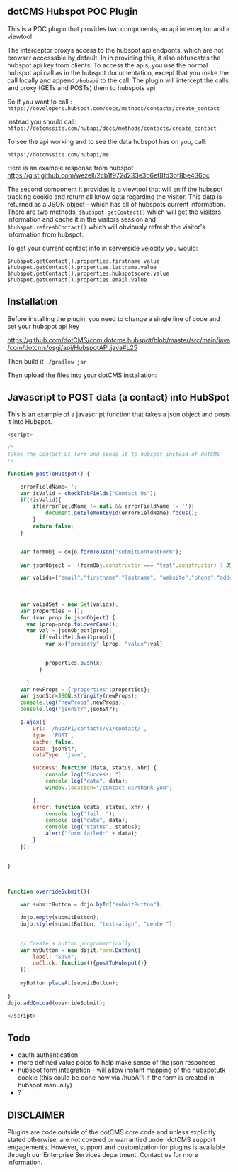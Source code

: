 
## dotCMS Hubspot POC Plugin

This is a POC plugin that provides two components, an api interceptor and a viewtool.

The interceptor proxys access to the hubspot api endponts, which are not browser accessable by default.  In in providing this, it also obfuscates the hubspot api key from clients.  To access the apis, you use the normal hubspot api call as in the hubspot documentation, except that you make the call locally and append `/hubapi` to the call.  The plugin will intercept the calls and proxy (GETs and POSTs) them to hubspots api 

So if you want to call : `https://developers.hubspot.com/docs/methods/contacts/create_contact`

instead you should call: `https://dotcmssite.com/hubapi/docs/methods/contacts/create_contact`

To see the api working and to see the data hubspot has on you, call:

`https://dotcmssite.com/hubapi/me`

Here is an example response from hubspot
https://gist.github.com/wezell/2cb1f972d233e3b6ef8fd3bf8be436bc

The second component it provides is a viewtool that will sniff the hubspot tracking cookie and return all know data regarding the visitor.  This data is returned as a JSON object - which has all of hubspots current information.  
There are two methods, `$hubspot.getContact()` which will get the visitors information and cache it in the visitors session and `$hubspot.refreshContact()` which will obviously refresh the visitor's information from hubspot.


To get your current contact info in serverside velocity you would:

```
$hubspot.getContact().properties.firstname.value
$hubspot.getContact().properties.lastname.value
$hubspot.getContact().properties.hubspotscore.value
$hubspot.getContact().properties.email.value
```

## Installation

Before installing the plugin, you need to change a single line of code and set your hubspot api key

https://github.com/dotCMS/com.dotcms.hubspot/blob/master/src/main/java/com/dotcms/osgi/api/HubspotAPI.java#L25

Then build it
`./gradlew jar`

Then upload the files into your dotCMS installation:


## Javascript to POST data (a contact) into HubSpot

This is an example of a javascript function that takes a json object and posts it into Hubspot.


```js
<script>

/*
Takes the Contact Us form and sends it to hubspot instead of dotCMS
*/

function postToHubspot() {

	errorFieldName='';
	var isValid = checkTabFields("Contact Us"); 
	if(!isValid){	
		if(errorFieldName != null && errorFieldName != ''){
			document.getElementById(errorFieldName).focus();	
		}
		return false;	
	}


	var formObj = dojo.formToJson("submitContentForm");
	
	var jsonObject =  (formObj.constructor === "test".constructor) ? JSON.parse(formObj) : formObj;

	var valids=["email","firstname","lastname", "website","phone","address","city","state","zip"]
	
	
	
	var validSet = new Set(valids);
	var properties = [];
	for (var prop in jsonObject) {
	  var lprop=prop.toLowerCase();
	  var val = jsonObject[prop];
		  if(validSet.has(lprop)){
			var x={"property":lprop, "value":val}


			properties.push(x)
		  }
	  
	  }
	var newProps = {"properties":properties};
	var jsonStr=JSON.stringify(newProps);
	console.log("newProps",newProps);
	console.log("jsonStr",jsonStr);

	$.ajax({
		url: '/hubAPI/contacts/v1/contact/',
		type: 'POST',
		cache: false,
		data: jsonStr,
		dataType: 'json',

		success: function (data, status, xhr) {
			console.log("Success: ");
			console.log("data", data);
			window.location="/contact-us/thank-you";

		},
		error: function (data, status, xhr) {
			console.log("fail: ");
			console.log("data", data);
			console.log("status", status);
			alert("form failed:" + data);
		}
	});
	
	
}



function overrideSubmit(){

	var submitButton = dojo.byId("submitButton");

	dojo.empty(submitButton);
	dojo.style(submitButton, "text-align", "center");
	

	// Create a button programmatically:
	var myButton = new dijit.form.Button({
		label: "Save",
		onClick: function(){postToHubspot()}
	});
	
	myButton.placeAt(submitButton);
   
}
dojo.addOnLoad(overrideSubmit);

</script>

```





## Todo
* oauth authentication
* more defined value pojos to help make sense of the json responses
* hubspot form integration - will allow instant mapping of the hubspotutk cookie (this could be done now via /hubAPI if the form is created in hubspot manually)
* ?

## DISCLAIMER
Plugins are code outside of the dotCMS core code and unless explicitly stated otherwise, are not covered or warrantied  under dotCMS support engagements. However, support and customization for plugins is available through our Enterprise Services department. Contact us for more information.


